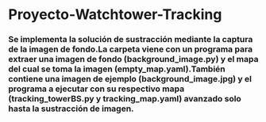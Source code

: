 # Proyecto-Watchtower-Tracking
### Se implementa la solución de sustracción mediante  la captura de la imagen de fondo.La carpeta viene con un programa para extraer una imagen de fondo (background_image.py) y el mapa del cual se toma la imagen (empty_map.yaml).También contiene una imagen de ejemplo (background_image.jpg) y el programa a ejecutar con su respectivo mapa (tracking_towerBS.py y tracking_map.yaml) avanzado solo hasta la sustracción de imagen.